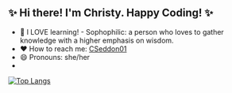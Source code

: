 ## ✨ Hi there!  I'm Christy. Happy Coding! ✨

- 🔭 I LOVE learning! - Sophophilic: a person who loves to gather knowledge with a higher emphasis on wisdom.
- ❤️ How to reach me: [CSeddon01](https://www.linkedin.com/in/christine-seddon-2a97a2158/)
- 😄 Pronouns: she/her
- 


[![Top Langs](https://github-readme-stats.vercel.app/api/top-langs/?username=CSeddon01&layout=compact)](https://github.com/CSeddon01/github-readme-stats)
